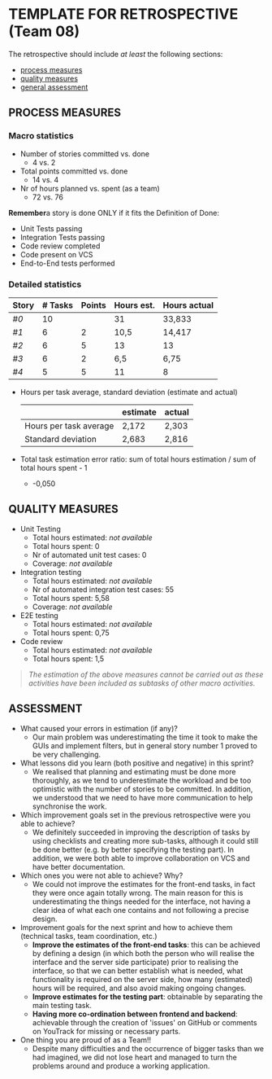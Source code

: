 # TEMPLATE FOR RETROSPECTIVE (Team 08)

The retrospective should include _at least_ the following
sections:

- [process measures](#process-measures)
- [quality measures](#quality-measures)
- [general assessment](#assessment)

## PROCESS MEASURES

### Macro statistics

- Number of stories committed vs. done
  - 4 vs. 2
- Total points committed vs. done
  - 14 vs. 4
- Nr of hours planned vs. spent (as a team)
  - 72 vs. 76

**Remember**a story is done ONLY if it fits the Definition of Done:

- Unit Tests passing
- Integration Tests passing
- Code review completed
- Code present on VCS
- End-to-End tests performed

### Detailed statistics

| Story | # Tasks | Points | Hours est. | Hours actual |
| ----- | ------- | ------ | ---------- | ------------ |
| _#0_  | 10      |        | 31         | 33,833       |
| _#1_  | 6       | 2      | 10,5       | 14,417       |
| _#2_  | 6       | 5      | 13         | 13           |
| _#3_  | 6       | 2      | 6,5        | 6,75         |
| _#4_  | 5       | 5      | 11         | 8            |

- Hours per task average, standard deviation (estimate and actual)

  |                        | estimate | actual |
  | ---------------------- | -------- | ------ |
  | Hours per task average | 2,172    | 2,303  |
  | Standard deviation     | 2,683    | 2,816  |

- Total task estimation error ratio: sum of total hours estimation / sum of total hours spent - 1
  - -0,050

## QUALITY MEASURES

- Unit Testing
  - Total hours estimated: _not available_
  - Total hours spent: 0
  - Nr of automated unit test cases: 0
  - Coverage: _not available_
- Integration testing
  - Total hours estimated: _not available_
  - Nr of automated integration test cases: 55
  - Total hours spent: 5,58
  - Coverage: _not available_
- E2E testing
  - Total hours estimated: _not available_
  - Total hours spent: 0,75
- Code review
  - Total hours estimated: _not available_
  - Total hours spent: 1,5

> _The estimation of the above measures cannot be carried out as these activities have been included as subtasks of other macro activities._

## ASSESSMENT

- What caused your errors in estimation (if any)?
  - Our main problem was underestimating the time it took to make the GUIs and implement filters, but in general story number 1 proved to be very challenging.
- What lessons did you learn (both positive and negative) in this sprint?
  - We realised that planning and estimating must be done more thoroughly, as we tend to underestimate the workload and be too optimistic with the number of stories to be committed. In addition, we understood that we need to have more communication to help synchronise the work.
- Which improvement goals set in the previous retrospective were you able to achieve?
  - We definitely succeeded in improving the description of tasks by using checklists and creating more sub-tasks, although it could still be done better (e.g. by better specifying the testing part). In addition, we were both able to improve collaboration on VCS and have better documentation.
- Which ones you were not able to achieve? Why?
  - We could not improve the estimates for the front-end tasks, in fact they were once again totally wrong. The main reason for this is underestimating the things needed for the interface, not having a clear idea of what each one contains and not following a precise design.
- Improvement goals for the next sprint and how to achieve them (technical tasks, team coordination, etc.)
  - **Improve the estimates of the front-end tasks**: this can be achieved by defining a design (in which both the person who will realise the interface and the server side participate) prior to realising the interface, so that we can better establish what is needed, what functionality is required on the server side, how many (estimated) hours will be required, and also avoid making ongoing changes.
  - **Improve estimates for the testing part**: obtainable by separating the main testing task.
  - **Having more co-ordination between frontend and backend**: achievable through the creation of 'issues' on GitHub or comments on YouTrack for missing or necessary parts.
- One thing you are proud of as a Team!!
  - Despite many difficulties and the occurrence of bigger tasks than we had imagined, we did not lose heart and managed to turn the problems around and produce a working application.

